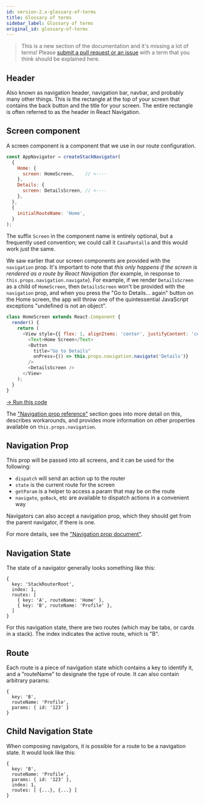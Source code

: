 ```yaml
---
id: version-2.x-glossary-of-terms
title: Glossary of terms
sidebar_label: Glossary of terms
original_id: glossary-of-terms
---
```


> This is a new section of the documentation and it's missing a lot of terms! Please [submit a pull request or an issue](https://github.com/react-navigation/website) with a term that you think should be explained here.

## Header

Also known as navigation header, navigation bar, navbar, and probably many other things. This is the rectangle at the top of your screen that contains the back button and the title for your screen. The entire rectangle is often referred to as the header in React Navigation.

## Screen component

A screen component is a component that we use in our route configuration.

```js
const AppNavigator = createStackNavigator(
  {
    Home: {
      screen: HomeScreen,    // <----
    },
    Details: {
      screen: DetailsScreen, // <----
    },
  },
  {
    initialRouteName: 'Home',
  }
);
```

The suffix `Screen` in the component name is entirely optional, but a frequently used convention; we could call it `CasaPantalla` and this would work just the same. 

We saw earlier that our screen components are provided with the `navigation` prop. It's important to note that *this only happens if the screen is rendered as a route by React Navigation* (for example, in response to `this.props.navigation.navigate`). For example, if we render `DetailsScreen` as a child of `HomeScreen`, then `DetailsScreen` won't be provided with the `navigation` prop, and when you press the "Go to Details... again" button on the Home screen, the app will throw one of the quintessential JavaScript exceptions "undefined is not an object".

```js
class HomeScreen extends React.Component {
  render() {
    return (
      <View style={{ flex: 1, alignItems: 'center', justifyContent: 'center' }}>
        <Text>Home Screen</Text>
        <Button
          title="Go to Details"
          onPress={() => this.props.navigation.navigate('Details')}
        />
        <DetailsScreen />
      </View>
    );
  }
}
```
<a href="https://snack.expo.io/@react-navigation/screen-components" target="blank" class="run-code-button">&rarr; Run this code</a>

The ["Navigation prop reference"](navigation-prop.html) section goes into more detail on this, describes workarounds, and provides more information on other properties available on `this.props.navigation`.

## Navigation Prop

This prop will be passed into all screens, and it can be used for the following:

- `dispatch` will send an action up to the router
- `state` is the current route for the screen
- `getParam` is a helper to access a param that may be on the route
- `navigate`, `goBack`, etc are available to dispatch actions in a convenient way

Navigators can also accept a navigation prop, which they should get from the parent navigator, if there is one.

For more details, see the ["Navigation prop document"](navigation-prop.html).

## Navigation State

The state of a navigator generally looks something like this:

```
{
  key: 'StackRouterRoot',
  index: 1,
  routes: [
    { key: 'A', routeName: 'Home' },
    { key: 'B', routeName: 'Profile' },
  ]
}
```

For this navigation state, there are two routes (which may be tabs, or cards in a stack). The index indicates the active route, which is "B".


## Route

Each route is a piece of navigation state which contains a key to identify it, and a "routeName" to designate the type of route. It can also contain arbitrary params:

```
{
  key: 'B',
  routeName: 'Profile',
  params: { id: '123' }
}
```

## Child Navigation State

When composing navigators, it is possible for a route to be a navigation state. It would look like this:

```
{
  key: 'B',
  routeName: 'Profile',
  params: { id: '123' },
  index: 1,
  routes: [ {...}, {...} ]
}
```
